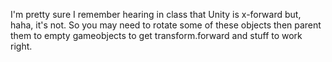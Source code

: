 I'm pretty sure I remember hearing in class that Unity is x-forward but, haha, it's not. So you may need to rotate some of these objects then parent them to empty gameobjects to get transform.forward and stuff to work right.
